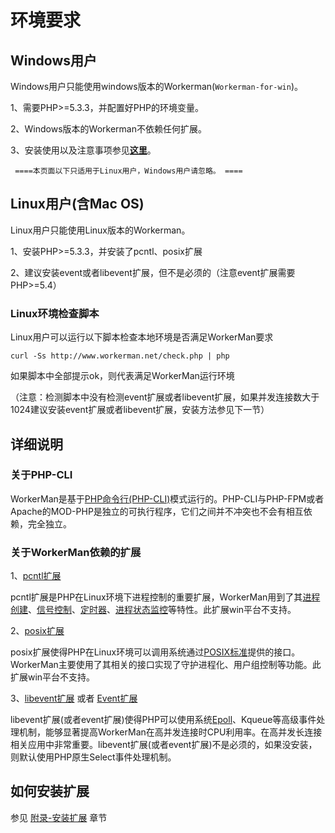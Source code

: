 # 环境要求

## Windows用户
Windows用户只能使用windows版本的Workerman(```Workerman-for-win```)。

1、需要PHP>=5.3.3，并配置好PHP的环境变量。

2、Windows版本的Workerman不依赖任何扩展。

3、安装使用以及注意事项参见[**这里**](http://www.workerman.net/windows)。

 ``` ====本页面以下只适用于Linux用户，Windows用户请忽略。 ====```


## Linux用户(含Mac OS)
Linux用户只能使用Linux版本的Workerman。

1、安装PHP>=5.3.3，并安装了pcntl、posix扩展

2、建议安装event或者libevent扩展，但不是必须的（注意event扩展需要PHP>=5.4）

### Linux环境检查脚本
Linux用户可以运行以下脚本检查本地环境是否满足WorkerMan要求

 ```curl -Ss http://www.workerman.net/check.php | php```

如果脚本中全部提示ok，则代表满足WorkerMan运行环境

（注意：检测脚本中没有检测event扩展或者libevent扩展，如果并发连接数大于1024建议安装event扩展或者libevent扩展，安装方法参见下一节）

## 详细说明

### 关于PHP-CLI

WorkerMan是基于[PHP命令行(PHP-CLI)](http://php.net/manual/zh/features.commandline.php)模式运行的。PHP-CLI与PHP-FPM或者Apache的MOD-PHP是独立的可执行程序，它们之间并不冲突也不会有相互依赖，完全独立。

### 关于WorkerMan依赖的扩展

1、[pcntl扩展](http://cn2.php.net/manual/zh/book.pcntl.php)

pcntl扩展是PHP在Linux环境下进程控制的重要扩展，WorkerMan用到了其[进程创建](http://cn2.php.net/manual/zh/function.pcntl-fork.php)、[信号控制](http://cn2.php.net/manual/zh/function.pcntl-signal.php)、[定时器](http://cn2.php.net/manual/zh/function.pcntl-alarm.php)、[进程状态监控](http://cn2.php.net/manual/zh/function.pcntl-waitpid.php)等特性。此扩展win平台不支持。

2、[posix扩展](http://cn2.php.net/manual/zh/book.posix.php)

posix扩展使得PHP在Linux环境可以调用系统通过[POSIX标准](http://baike.baidu.com/view/209573.htm)提供的接口。WorkerMan主要使用了其相关的接口实现了守护进程化、用户组控制等功能。此扩展win平台不支持。

3、[libevent扩展](http://cn2.php.net/manual/en/book.libevent.php) 或者 [Event扩展](http://php.net/manual/zh/book.event.php)

libevent扩展(或者event扩展)使得PHP可以使用系统[Epoll](http://baike.baidu.com/view/1385104.htm)、Kqueue等高级事件处理机制，能够显著提高WorkerMan在高并发连接时CPU利用率。在高并发长连接相关应用中非常重要。libevent扩展(或者event扩展)不是必须的，如果没安装，则默认使用PHP原生Select事件处理机制。


## 如何安装扩展

参见 [附录-安装扩展](315304) 章节


